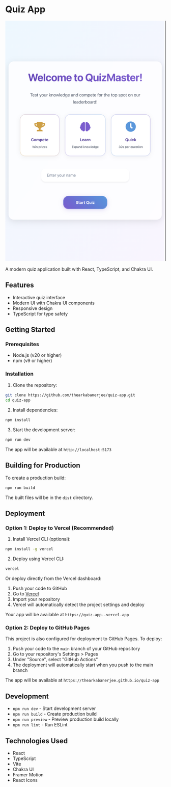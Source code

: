 # Quiz App

![Bevs for Devs Banner](public/demo.png)

A modern quiz application built with React, TypeScript, and Chakra UI.

## Features

- Interactive quiz interface
- Modern UI with Chakra UI components
- Responsive design
- TypeScript for type safety

## Getting Started

### Prerequisites

- Node.js (v20 or higher)
- npm (v9 or higher)

### Installation

1. Clone the repository:
```bash
git clone https://github.com/thearkabanerjee/quiz-app.git
cd quiz-app
```

2. Install dependencies:
```bash
npm install
```

3. Start the development server:
```bash
npm run dev
```

The app will be available at `http://localhost:5173`

## Building for Production

To create a production build:

```bash
npm run build
```

The built files will be in the `dist` directory.

## Deployment

### Option 1: Deploy to Vercel (Recommended)

1. Install Vercel CLI (optional):
```bash
npm install -g vercel
```

2. Deploy using Vercel CLI:
```bash
vercel
```

Or deploy directly from the Vercel dashboard:
1. Push your code to GitHub
2. Go to [Vercel](https://vercel.com)
3. Import your repository
4. Vercel will automatically detect the project settings and deploy

Your app will be available at `https://quiz-app-.vercel.app`

### Option 2: Deploy to GitHub Pages

This project is also configured for deployment to GitHub Pages. To deploy:

1. Push your code to the `main` branch of your GitHub repository
2. Go to your repository's Settings > Pages
3. Under "Source", select "GitHub Actions"
4. The deployment will automatically start when you push to the main branch

The app will be available at `https://thearkabanerjee.github.io/quiz-app`

## Development

- `npm run dev` - Start development server
- `npm run build` - Create production build
- `npm run preview` - Preview production build locally
- `npm run lint` - Run ESLint

## Technologies Used

- React
- TypeScript
- Vite
- Chakra UI
- Framer Motion
- React Icons
